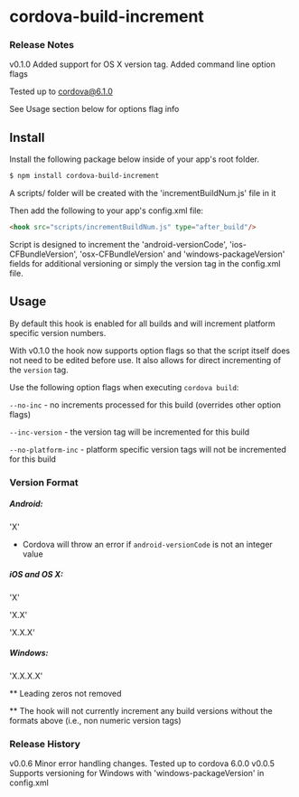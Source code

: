 # cordova-build-increment


### Release Notes

v0.1.0 Added support for OS X version tag. Added command line option flags

Tested up to cordova@6.1.0

See Usage section below for options flag info


## Install
Install the following package below inside of your app's root folder.
```bash
$ npm install cordova-build-increment
```
A scripts/ folder will be created with the 'incrementBuildNum.js' file in it

Then add the following to your app's config.xml file:
```html
<hook src="scripts/incrementBuildNum.js" type="after_build"/>
```

Script is designed to increment the 'android-versionCode', 'ios-CFBundleVersion', 'osx-CFBundleVersion' and 'windows-packageVersion' fields for additional versioning or simply the version tag in the config.xml file.

## Usage

By default this hook is enabled for all builds and will increment platform specific version numbers.

With v0.1.0 the hook now supports option flags so that the script itself does not need to be edited before use. It also allows for direct incrementing of the `version` tag.

Use the following option flags when executing `cordova build`:

`--no-inc` - no increments processed for this build (overrides other option flags)

`--inc-version` - the version tag will be incremented for this build

`--no-platform-inc` - platform specific version tags will not be incremented for this build


### Version Format


##### Android:

'X'

 - Cordova will throw an error if `android-versionCode` is not an integer value


##### iOS and OS X:

'X' 

'X.X' 

'X.X.X'


##### Windows:

'X.X.X.X'


** Leading zeros not removed

** The hook will not currently increment any build versions without the formats above (i.e., non numeric version tags)


### Release History

v0.0.6 Minor error handling changes. Tested up to cordova 6.0.0
v0.0.5 Supports versioning for Windows with 'windows-packageVersion' in config.xml

